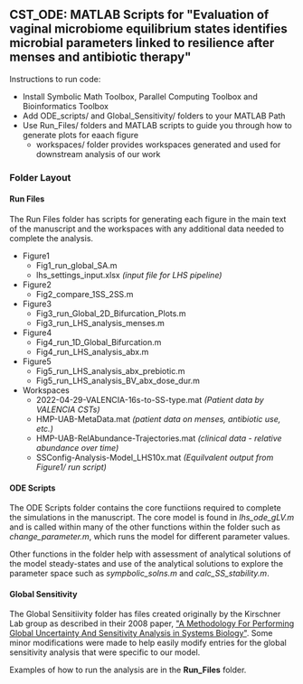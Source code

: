 ## CST_ODE: MATLAB Scripts for "Evaluation of vaginal microbiome equilibrium states identifies microbial parameters linked to resilience after menses and antibiotic therapy"

Instructions to run code:
- Install Symbolic Math Toolbox, Parallel Computing Toolbox and Bioinformatics Toolbox
- Add ODE_scripts/ and Global_Sensitivity/ folders to your MATLAB Path
- Use Run_Files/ folders and MATLAB scripts to guide you through how to generate plots for eaach figure
    - workspaces/ folder provides workspaces generated and used for downstream analysis of our work

### Folder Layout

#### Run Files
The Run Files folder has scripts for generating each figure in the main text of the manuscript and the workspaces with any additional data needed to complete the analysis.

- Figure1
    - Fig1_run_global_SA.m
    - lhs_settings_input.xlsx _(input file for LHS pipeline)_
- Figure2
   - Fig2_compare_1SS_2SS.m
- Figure3
    - Fig3_run_Global_2D_Bifurcation_Plots.m
    - Fig3_run_LHS_analysis_menses.m
- Figure4
    - Fig4_run_1D_Global_Bifurcation.m
    - Fig4_run_LHS_analysis_abx.m
- Figure5
    - Fig5_run_LHS_analysis_abx_prebiotic.m
    - Fig5_run_LHS_analysis_BV_abx_dose_dur.m
- Workspaces
    - 2022-04-29-VALENCIA-16s-to-SS-type.mat _(Patient data by VALENCIA CSTs)_
    - HMP-UAB-MetaData.mat _(patient data on menses, antibiotic use, etc.)_
    - HMP-UAB-RelAbundance-Trajectories.mat _(clinical data - relative abundance over time)_
    - SSConfig-Analysis-Model_LHS10x.mat _(Equilvalent output from Figure1/ run script)_

#### ODE Scripts
The ODE Scripts folder contains the core functiions required to complete the simulations in the manuscript. The core model is found in _lhs_ode_gLV.m_ and is called within many of the other functions within the folder such as _change_parameter.m_, which runs the model for different parameter values.

Other functions in the folder help with assessment of analytical solutions of the model steady-states and use of the analytical solutions to explore the parameter space such as _sympbolic_solns.m_ and _calc_SS_stability.m_.


#### Global Sensitivity
The Global Sensitiivity folder has files created originally by the Kirschner Lab group as described in their 2008 paper, ["A Methodology For Performing Global Uncertainty And Sensitivity Analysis in Systems Biology"](https://www.ncbi.nlm.nih.gov/pmc/articles/PMC2570191/). Some minor modifications were made to help easily modify entries for the global sensitivity analysis that were specific to our model.

Examples of how to run the analysis are in the **Run_Files** folder.


